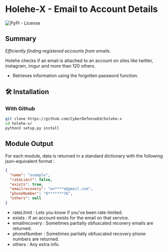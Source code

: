 # **Holehe-X - Email to Account Details**
![PyPI - License](https://img.shields.io/pypi/l/holehe)

## **Summary**
*Efficiently finding registered accounts from emails.*

Holehe checks if an email is attached to an account on sites like twitter, instagram, imgur and more than 120 others.
+ Retrieves information using the forgotten password function.

## 🛠️ Installation
### With Github

```bash
git clone https://github.com/CyberDefenseEd/holehe-x
cd holehe-x/
python3 setup.py install
```

## Module Output
For each module, data is returned in a standard dictionary with the following json-equivalent format :
```json
{
  "name": "example",
  "rateLimit": false,
  "exists": true,
  "emailrecovery": "ex****e@gmail.com",
  "phoneNumber": "0*******78",
  "others": null
}
```

- rateLitmit : Lets you know if you've been rate-limited.
- exists : If an account exists for the email on that service.
- emailrecovery : Sometimes partially obfuscated recovery emails are returned.
- phoneNumber : Sometimes partially obfuscated recovery phone numbers are returned.
- others : Any extra info.
